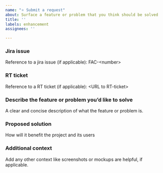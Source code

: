 ```yaml
---
name: "⭐ Submit a request"
about: Surface a feature or problem that you think should be solved
title: ''
labels: enhancement
assignees: ''

---
```

### Jira issue

Reference to a jira issue (if applicable): FAC-\<number\>

### RT ticket

Reference to a RT ticket (if applicable): \<URL to RT-ticket\>

### Describe the feature or problem you’d like to solve

A clear and concise description of what the feature or problem is.

### Proposed solution

How will it benefit the project and its users

### Additional context

Add any other context like screenshots or mockups are helpful, if applicable.

